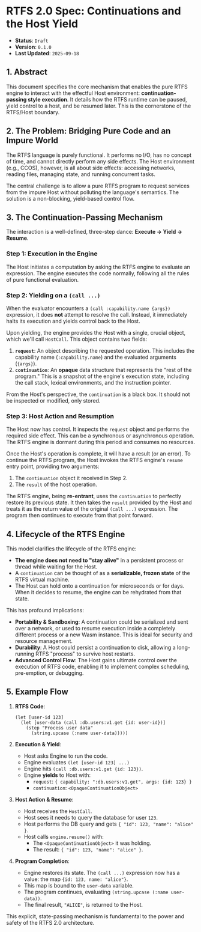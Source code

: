 # RTFS 2.0 Spec: Continuations and the Host Yield

-   **Status**: `Draft`
-   **Version**: `0.1.0`
-   **Last Updated**: `2025-09-18`

## 1. Abstract

This document specifies the core mechanism that enables the pure RTFS engine to interact with the effectful Host environment: **continuation-passing style execution**. It details how the RTFS runtime can be paused, yield control to a host, and be resumed later. This is the cornerstone of the RTFS/Host boundary.

## 2. The Problem: Bridging Pure Code and an Impure World

The RTFS language is purely functional. It performs no I/O, has no concept of time, and cannot directly perform any side effects. The Host environment (e.g., CCOS), however, is all about side effects: accessing networks, reading files, managing state, and running concurrent tasks.

The central challenge is to allow a pure RTFS program to request services from the impure Host without polluting the language's semantics. The solution is a non-blocking, yield-based control flow.

## 3. The Continuation-Passing Mechanism

The interaction is a well-defined, three-step dance: **Execute -> Yield -> Resume**.

### Step 1: Execution in the Engine

The Host initiates a computation by asking the RTFS engine to evaluate an expression. The engine executes the code normally, following all the rules of pure functional evaluation.

### Step 2: Yielding on a `(call ...)`

When the evaluator encounters a `(call :capability.name {args})` expression, it does **not** attempt to resolve the call. Instead, it immediately halts its execution and yields control back to the Host.

Upon yielding, the engine provides the Host with a single, crucial object, which we'll call `HostCall`. This object contains two fields:

1.  **`request`**: An object describing the requested operation. This includes the capability name (`:capability.name`) and the evaluated arguments (`{args}`).
2.  **`continuation`**: An **opaque** data structure that represents the "rest of the program." This is a snapshot of the engine's execution state, including the call stack, lexical environments, and the instruction pointer.

From the Host's perspective, the `continuation` is a black box. It should not be inspected or modified, only stored.

### Step 3: Host Action and Resumption

The Host now has control. It inspects the `request` object and performs the required side effect. This can be a synchronous or asynchronous operation. The RTFS engine is dormant during this period and consumes no resources.

Once the Host's operation is complete, it will have a result (or an error). To continue the RTFS program, the Host invokes the RTFS engine's `resume` entry point, providing two arguments:

1.  The `continuation` object it received in Step 2.
2.  The `result` of the host operation.

The RTFS engine, being **re-entrant**, uses the `continuation` to perfectly restore its previous state. It then takes the `result` provided by the Host and treats it as the return value of the original `(call ...)` expression. The program then continues to execute from that point forward.

## 4. Lifecycle of the RTFS Engine

This model clarifies the lifecycle of the RTFS engine:

-   **The engine does not need to "stay alive"** in a persistent process or thread while waiting for the Host.
-   A `continuation` can be thought of as a **serializable, frozen state** of the RTFS virtual machine.
-   The Host can hold onto a continuation for microseconds or for days. When it decides to resume, the engine can be rehydrated from that state.

This has profound implications:

-   **Portability & Sandboxing**: A continuation could be serialized and sent over a network, or used to resume execution inside a completely different process or a new Wasm instance. This is ideal for security and resource management.
-   **Durability**: A Host could persist a continuation to disk, allowing a long-running RTFS "process" to survive host restarts.
-   **Advanced Control Flow**: The Host gains ultimate control over the execution of RTFS code, enabling it to implement complex scheduling, pre-emption, or debugging.

## 5. Example Flow

1.  **RTFS Code**:
    ```rtfs
    (let [user-id 123]
      (let [user-data (call :db.users:v1.get {id: user-id})]
        (step "Process user data"
          (string.upcase (:name user-data)))))
    ```

2.  **Execution & Yield**:
    -   Host asks Engine to run the code.
    -   Engine evaluates `(let [user-id 123] ...)`
    -   Engine hits `(call :db.users:v1.get {id: 123})`.
    -   Engine **yields** to Host with:
        -   `request`: `{ capability: ":db.users:v1.get", args: {id: 123} }`
        -   `continuation`: `<OpaqueContinuationObject>`

3.  **Host Action & Resume**:
    -   Host receives the `HostCall`.
    -   Host sees it needs to query the database for user `123`.
    -   Host performs the DB query and gets `{ "id": 123, "name": "alice" }`.
    -   Host calls `engine.resume()` with:
        -   The `<OpaqueContinuationObject>` it was holding.
        -   The result: `{ "id": 123, "name": "alice" }`.

4.  **Program Completion**:
    -   Engine restores its state. The `(call ...)` expression now has a value: the map `{id: 123, name: "alice"}`.
    -   This map is bound to the `user-data` variable.
    -   The program continues, evaluating `(string.upcase (:name user-data))`.
    -   The final result, `"ALICE"`, is returned to the Host.

This explicit, state-passing mechanism is fundamental to the power and safety of the RTFS 2.0 architecture.

